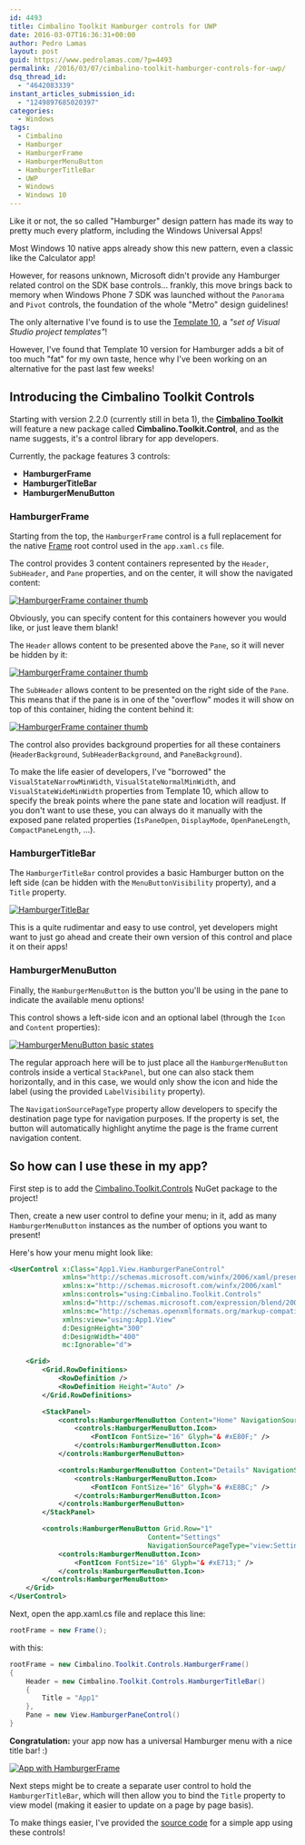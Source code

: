 ```yaml
---
id: 4493
title: Cimbalino Toolkit Hamburger controls for UWP
date: 2016-03-07T16:36:31+00:00
author: Pedro Lamas
layout: post
guid: https://www.pedrolamas.com/?p=4493
permalink: /2016/03/07/cimbalino-toolkit-hamburger-controls-for-uwp/
dsq_thread_id:
  - "4642083339"
instant_articles_submission_id:
  - "1249897685020397"
categories:
  - Windows
tags:
  - Cimbalino
  - Hamburger
  - HamburgerFrame
  - HamburgerMenuButton
  - HamburgerTitleBar
  - UWP
  - Windows
  - Windows 10
---
```

Like it or not, the so called "Hamburger" design pattern has made its way to pretty much every platform, including the Windows Universal Apps!

Most Windows 10 native apps already show this new pattern, even a classic like the Calculator app!

However, for reasons unknown, Microsoft didn't provide any Hamburger related control on the SDK base controls... frankly, this move brings back to memory when Windows Phone 7 SDK was launched without the `Panorama` and `Pivot` controls, the foundation of the whole "Metro" design guidelines!

The only alternative I've found is to use the [Template 10](http://aka.ms/Template10), a *"set of Visual Studio project templates"*!

However, I've found that Template 10 version for Hamburger adds a bit of too much "fat" for my own taste, hence why I've been working on an alternative for the past last few weeks!

## Introducing the Cimbalino Toolkit Controls

Starting with version 2.2.0 (currently still in beta 1), the [**Cimbalino Toolkit**](http://cimbalino.org) will feature a new package called **Cimbalino.Toolkit.Control**, and as the name suggests, it's a control library for app developers.

Currently, the package features 3 controls:

* **HamburgerFrame**
* **HamburgerTitleBar**
* **HamburgerMenuButton**

### HamburgerFrame

Starting from the top, the `HamburgerFrame` control is a full replacement for the native [Frame](https://msdn.microsoft.com/library/windows/apps/windows.ui.xaml.controls.frame) root control used in the `app.xaml.cs` file.

The control provides 3 content containers represented by the `Header`, `SubHeader`, and `Pane` properties, and on the center, it will show the navigated content:

[![HamburgerFrame container thumb](/wp-content/uploads/2016/03/HamburgerFrame-thumb.png)](/wp-content/uploads/2016/03/HamburgerFrame.png)

Obviously, you can specify content for this containers however you would like, or just leave them blank!

The `Header` allows content to be presented above the `Pane`, so it will never be hidden by it:

[![HamburgerFrame container thumb](/wp-content/uploads/2016/03/HamburgerFrame-Header-only-thumb.png)](/wp-content/uploads/2016/03/HamburgerFrame-Header-only.png)

The `SubHeader` allows content to be presented on the right side of the `Pane`. This means that if the pane is in one of the "overflow" modes it will show on top of this container, hiding the content behind it:

[![HamburgerFrame container thumb](/wp-content/uploads/2016/03/HamburgerFrame-SubHeader-only-thumb.png)](/wp-content/uploads/2016/03/HamburgerFrame-SubHeader-only.png)

The control also provides background properties for all these containers (`HeaderBackground`, `SubHeaderBackground`, and `PaneBackground`).

To make the life easier of developers, I've "borrowed" the `VisualStateNarrowMinWidth`, `VisualStateNormalMinWidth`, and `VisualStateWideMinWidth` properties from Template 10, which allow to specify the break points where the pane state and location will readjust. If you don't want to use these, you can always do it manually with the exposed pane related properties (`IsPaneOpen`, `DisplayMode`, `OpenPaneLength`, `CompactPaneLength`, ...).

### HamburgerTitleBar

The `HamburgerTitleBar` control provides a basic Hamburger button on the left side (can be hidden with the `MenuButtonVisibility` property), and a `Title` property.

[![HamburgerTitleBar](/wp-content/uploads/2016/03/HamburgerTitleBar.png)](/wp-content/uploads/2016/03/HamburgerTitleBar.png)

This is a quite rudimentar and easy to use control, yet developers might want to just go ahead and create their own version of this control and place it on their apps!

### HamburgerMenuButton

Finally, the `HamburgerMenuButton` is the button you'll be using in the pane to indicate the available menu options!

This control shows a left-side icon and an optional label (through the `Icon` and `Content` properties):

[![HamburgerMenuButton basic states](/wp-content/uploads/2016/03/HamburgerMenuButton-basic-states.png)](/wp-content/uploads/2016/03/HamburgerMenuButton-basic-states.png)

The regular approach here will be to just place all the `HamburgerMenuButton` controls inside a vertical `StackPanel`, but one can also stack them horizontally, and in this case, we would only show the icon and hide the label (using the provided `LabelVisibility` property).

The `NavigationSourcePageType` property allow developers to specify the destination page type for navigation purposes. If the property is set, the button will automatically highlight anytime the page is the frame current navigation content.

## So how can I use these in my app?

First step is to add the [Cimbalino.Toolkit.Controls](https://www.nuget.org/packages/Cimbalino.Toolkit.Controls/) NuGet package to the project!

Then, create a new user control to define your menu; in it, add as many `HamburgerMenuButton` instances as the number of options you want to present!

Here's how your menu might look like:

```xml
<UserControl x:Class="App1.View.HamburgerPaneControl"
             xmlns="http://schemas.microsoft.com/winfx/2006/xaml/presentation"
             xmlns:x="http://schemas.microsoft.com/winfx/2006/xaml"
             xmlns:controls="using:Cimbalino.Toolkit.Controls"
             xmlns:d="http://schemas.microsoft.com/expression/blend/2008"
             xmlns:mc="http://schemas.openxmlformats.org/markup-compatibility/2006"
             xmlns:view="using:App1.View"
             d:DesignHeight="300"
             d:DesignWidth="400"
             mc:Ignorable="d">

    <Grid>
        <Grid.RowDefinitions>
            <RowDefinition />
            <RowDefinition Height="Auto" />
        </Grid.RowDefinitions>

        <StackPanel>
            <controls:HamburgerMenuButton Content="Home" NavigationSourcePageType="view:MainPage">
                <controls:HamburgerMenuButton.Icon>
                    <FontIcon FontSize="16" Glyph="& #xE80F;" />
                </controls:HamburgerMenuButton.Icon>
            </controls:HamburgerMenuButton>

            <controls:HamburgerMenuButton Content="Details" NavigationSourcePageType="view:DetailsPage">
                <controls:HamburgerMenuButton.Icon>
                    <FontIcon FontSize="16" Glyph="& #xE8BC;" />
                </controls:HamburgerMenuButton.Icon>
            </controls:HamburgerMenuButton>
        </StackPanel>

        <controls:HamburgerMenuButton Grid.Row="1"
                                  Content="Settings"
                                  NavigationSourcePageType="view:SettingsPage">
            <controls:HamburgerMenuButton.Icon>
                <FontIcon FontSize="16" Glyph="& #xE713;" />
            </controls:HamburgerMenuButton.Icon>
        </controls:HamburgerMenuButton>
    </Grid>
</UserControl>
```

Next, open the app.xaml.cs file and replace this line:

```csharp
rootFrame = new Frame();
```

with this:

```csharp
rootFrame = new Cimbalino.Toolkit.Controls.HamburgerFrame()
{
    Header = new Cimbalino.Toolkit.Controls.HamburgerTitleBar()
    {
        Title = "App1"
    },
    Pane = new View.HamburgerPaneControl()
}
```

**Congratulation:** your app now has a universal Hamburger menu with a nice title bar! :)

[![App with HamburgerFrame](/wp-content/uploads/2016/03/App-with-HamburgerFrame-thumb.png)](/wp-content/uploads/2016/03/App-with-HamburgerFrame.png)

Next steps might be to create a separate user control to hold the `HamburgerTitleBar`, which will then allow you to bind the `Title` property to view model (making it easier to update on a page by page basis).

To make things easier, I've provided the [source code](https://github.com/Cimbalino/Cimbalino-Toolkit/tree/master/samples/HamburgerFrame) for a simple app using these controls!
